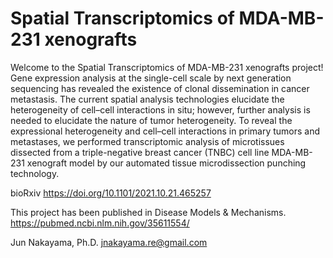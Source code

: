 # Spatial Transcriptomics of MDA-MB-231 xenografts
 
Welcome to the Spatial Transcriptomics of MDA-MB-231 xenografts project! 
Gene expression analysis at the single-cell scale by next generation sequencing has revealed the existence of clonal dissemination in cancer metastasis. The current spatial analysis technologies elucidate the heterogeneity of cell–cell interactions in situ; however, further analysis is needed to elucidate the nature of tumor heterogeneity. To reveal the expressional heterogeneity and cell–cell interactions in primary tumors and metastases, we performed transcriptomic analysis of microtissues dissected from a triple-negative breast cancer (TNBC) cell line MDA-MB-231 xenograft model by our automated tissue microdissection punching technology.


bioRxiv https://doi.org/10.1101/2021.10.21.465257


This project has been published in Disease Models & Mechanisms.
https://pubmed.ncbi.nlm.nih.gov/35611554/


Jun Nakayama, Ph.D.
jnakayama.re@gmail.com

